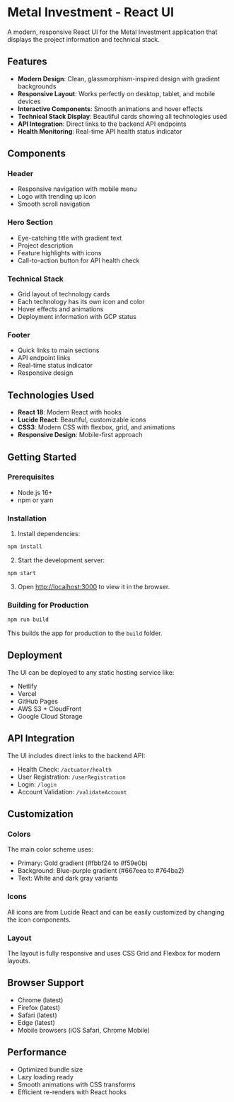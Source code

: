 # Metal Investment - React UI

A modern, responsive React UI for the Metal Investment application that displays the project information and technical stack.

## Features

- **Modern Design**: Clean, glassmorphism-inspired design with gradient backgrounds
- **Responsive Layout**: Works perfectly on desktop, tablet, and mobile devices
- **Interactive Components**: Smooth animations and hover effects
- **Technical Stack Display**: Beautiful cards showing all technologies used
- **API Integration**: Direct links to the backend API endpoints
- **Health Monitoring**: Real-time API health status indicator

## Components

### Header
- Responsive navigation with mobile menu
- Logo with trending up icon
- Smooth scroll navigation

### Hero Section
- Eye-catching title with gradient text
- Project description
- Feature highlights with icons
- Call-to-action button for API health check

### Technical Stack
- Grid layout of technology cards
- Each technology has its own icon and color
- Hover effects and animations
- Deployment information with GCP status

### Footer
- Quick links to main sections
- API endpoint links
- Real-time status indicator
- Responsive design

## Technologies Used

- **React 18**: Modern React with hooks
- **Lucide React**: Beautiful, customizable icons
- **CSS3**: Modern CSS with flexbox, grid, and animations
- **Responsive Design**: Mobile-first approach

## Getting Started

### Prerequisites
- Node.js 16+ 
- npm or yarn

### Installation

1. Install dependencies:
```bash
npm install
```

2. Start the development server:
```bash
npm start
```

3. Open [http://localhost:3000](http://localhost:3000) to view it in the browser.

### Building for Production

```bash
npm run build
```

This builds the app for production to the `build` folder.

## Deployment

The UI can be deployed to any static hosting service like:
- Netlify
- Vercel
- GitHub Pages
- AWS S3 + CloudFront
- Google Cloud Storage

## API Integration

The UI includes direct links to the backend API:
- Health Check: `/actuator/health`
- User Registration: `/userRegistration`
- Login: `/login`
- Account Validation: `/validateAccount`

## Customization

### Colors
The main color scheme uses:
- Primary: Gold gradient (#fbbf24 to #f59e0b)
- Background: Blue-purple gradient (#667eea to #764ba2)
- Text: White and dark gray variants

### Icons
All icons are from Lucide React and can be easily customized by changing the icon components.

### Layout
The layout is fully responsive and uses CSS Grid and Flexbox for modern layouts.

## Browser Support

- Chrome (latest)
- Firefox (latest)
- Safari (latest)
- Edge (latest)
- Mobile browsers (iOS Safari, Chrome Mobile)

## Performance

- Optimized bundle size
- Lazy loading ready
- Smooth animations with CSS transforms
- Efficient re-renders with React hooks
